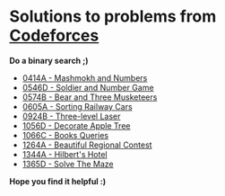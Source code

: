 # Solutions to problems from [Codeforces](https://codeforces.com/)

**Do a binary search ;)**

* [0414A - Mashmokh and Numbers](./CF_Solutions/0414A_Mashmokh_and_Numbers)
* [0546D - Soldier and Number Game](./CF_Solutions/0546D_Soldier_and_Number_Game)
* [0574B - Bear and Three Musketeers](./CF_Solutions/0574B_Bear_and_Three_Musketeers)
* [0605A - Sorting Railway Cars](./CF_Solutions/0605A_Sorting_Railway_Cars)
* [0924B - Three-level Laser](./CF_Solutions/0924B_Three_level_Laser)
* [1056D - Decorate Apple Tree](./CF_Solutions/1056D_Decorate_Apple_Tree)
* [1066C - Books Queries](./CF_Solutions/1066C_Books_Queries)
* [1264A - Beautiful Regional Contest](./CF_Solutions/1264A_Beautiful_Regional_Contest)
* [1344A - Hilbert's Hotel](./CF_Solutions/1344A_Hilberts_Hotel)
* [1365D - Solve The Maze](./CF_Solutions/1365D_Solve_The_Maze)

**Hope you find it helpful :)**

